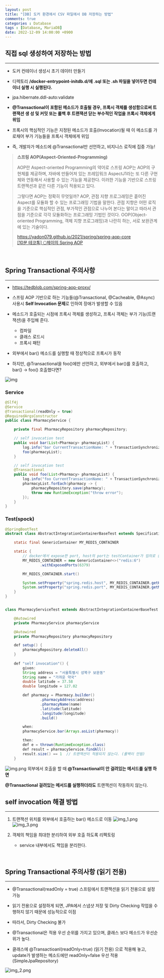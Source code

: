 ```yaml
---
layout: post
title: "[DB] 도커 환경에서 CSV 파일에서 DB 저장하는 방법"
comments: true
categories : Database
tags : [Database, MariaDB]
date: 2022-12-09 14:00:00 +0900
---
```


## 직접 sql 생성하여 저장하는 방법

---

- 도커 컨테이너 생성시 초기 데이터 만들기

- 디렉토리 **/docker-entrypoint-initdb.d/에 .sql 또는 .sh 파일을 넣어두면 컨테이너 실행 시 실행된다.**

- jpa.hibernate.ddl-auto:validate


- **@Transactional이 포함된 메소드가 호출될 경우, 프록시 객체를 생성함으로써 트랜잭션 생 성 및 커밋 또는 롤백 후 트랜잭션 닫는 부수적인 작업을 프록시 객체에게 위임**

- 프록시의 핵심적인 기능은 지정된 메소드가 호출(Invocation)될 때 이 메소드를 가로채어 부가 기능들을 프록시 객체에게 위임

- 즉, 개발자가 메소드에 @Transactional만 선언하고, 비지니스 로직에 집중 가능!

> **스프링 AOP(Aspect-Oriented-Programming)**
>
> AOP란 Aspect-oriented Programming의 약어로 스프링 AOP는 AOP의 구현체를 제공하며, 자바에 만들어져 있는 프레임워크 AspectJ1라는 또 다른 구현체와 연동해서 사용할 수 있는
> 기능을 제공한다. 이러한 기능을 기반으로 스프링 트랜잭션과 같은 다른 기능이 적용되고 있다.
>
> 그렇다면 AOP는 정확히 무엇일까? AOP, 관점 지향 프로그래밍은 흩어진 Aspect를 모듈화 할 수 있는 프로그래밍 기법을 말한다. 관점 지향은 어떤 로직을 기준으로 핵심적인 관점, 부가적인 관점으로 나누어
> 본다는 말이고 따라서 관점을 기준으로 각각 모듈화하는 프로그래밍 기법인 것이다. OOP(Object-oriented Programming, 객체 지향 프로그래밍)과 나란히 하는, 서로 보완관계에 있는 기술이다.
>
> https://yadon079.github.io/2021/spring/spring-aop-core  
> [[10분 테코톡] 🌕제이의 Spring AOP](https://www.youtube.com/watch?v=Hm0w_9ngDpM&ab_channel=%EC%9A%B0%EC%95%84%ED%95%9CTech)

<br>

## Spring Transactional 주의사항

---

- https://tedblob.com/spring-aop-proxy/

- 스프링 AOP 기반으로 하는 기능들(@Transactional, @Cacheable, @Async) 사용시 **Self Invocation 문제**로 인하여 장애가 발생할 수 있음

- 메소드가 호출되는 시점에 프록시 객체를 생성하고, 프록시 객체는 부가 기능(트랜잭션)을 주입해 준다.

    - 컴파일
    - 클래스 로드시
    - 프록시 패턴

- 외부에서 bar() 메소드를 실행할 때 정상적으로 프록시가 동작
  
- 하지만, @Transactional을 foo()에만 선언하고, 외부에서 bar()를 호출하고, bar() -> foo() 호출했다면?

![img](https://tedblob.com/wp-content/uploads/2021/08/Capture.png)

### Service

```java
@Slf4j
@Service
@Transactional(readOnly = true)
@RequiredArgsConstructor
public class PharmacyService {

    private final PharmacyRepository pharmacyRepository;

    // self invocation test
    public void bar(List<Pharmacy> pharmacyList) {
        log.info("bar CurrentTransactionName: " + TransactionSynchronizationManager.getCurrentTransactionName());
        foo(pharmacyList);
    }

    // self invocation test
    @Transactional
    public void foo(List<Pharmacy> pharmacyList) {
        log.info("foo CurrentTransactionName: " + TransactionSynchronizationManager.getCurrentTransactionName());
        pharmacyList.forEach(pharmacy -> {
            pharmacyRepository.save(pharmacy);
            throw new RuntimeException("throw error");
        });
    }
}
```

### Test(spock)

```java
@SpringBootTest
abstract class AbstractIntegrationContainerBaseTest extends Specification {

    static final GenericContainer MY_REDIS_CONTAINER

    static {
        // docker에서 expose한 port, host의 port는 testContainer가 임의로 충돌 하지 않은 포트를 생성해서 매핑함
        MY_REDIS_CONTAINER = new GenericContainer<>("redis:6")
                .withExposedPorts(6379)

        MY_REDIS_CONTAINER.start()

        System.setProperty("spring.redis.host", MY_REDIS_CONTAINER.getHost())
        System.setProperty("spring.redis.port", MY_REDIS_CONTAINER.getMappedPort(6379).toString())
    }
}


class PharmacyServiceTest extends AbstractIntegrationContainerBaseTest {

    @Autowired
    private PharmacyService pharmacyService

    @Autowired
    private PharmacyRepository pharmacyRepository

    def setup() {
        pharmacyRepository.deleteAll()
    }
    
    def "self invocation"() {
        given:
        String address = "서울특별시 성북구 보문동"
        String name = "가까운 약국"
        double latitude = 37.58
        double longitude = 127.02

        def pharmacy = Pharmacy.builder()
                .pharmacyAddress(address)
                .pharmacyName(name)
                .latitude(latitude)
                .longitude(longitude)
                .build()

        when:
        pharmacyService.bar(Arrays.asList(pharmacy))

        then:
        def e = thrown(RuntimeException.class)
        def result = pharmacyService.findAll()
        result.size() == 1  // 트랜잭션이 적용되지 않는다. (롤백이 안됨)
    }
```
![img.png](https://user-images.githubusercontent.com/74996516/206626207-d9900f0e-d09c-4325-8952-ca53f5ca5baa.png)
외부에서 호출을 할 때 **@Transactional이 안 걸려있는 메서드를 실행 하면**

**@Transactional 걸려있는 메서드를 실행하더라도** 트랜잭션이 작동하지 않는다.


## self invocation 해결 방법

---

1. 트랜잭션 위치를 외부에서 호출하는 bar() 메소드로 이동
![img_1.png](https://user-images.githubusercontent.com/74996516/206626210-a4b605eb-d917-4e7a-a223-55d0ef23ab3d.png)
![img_3.png](https://user-images.githubusercontent.com/74996516/206626385-890ac577-0f98-4f32-b5a1-c9bbe8db51c4.png)

2. 객체의 책임을 최대한 분리하여 외부 호출 하도록 리펙토링
   - service 내부에서도 책임을 분리한다.

<br>

## Spring Transactional 주의사항 (읽기 전용)

---

- @Transactional(readOnly = true) 스프링에서 트랜잭션을 읽기 전용으로 설정 가능
  
- 읽기 전용으로 설정하게 되면, JPA에서 스냅샷 저장 및 Dirty Checking 작업을 수행하지 않기 때문에 성능적으로 이점
 
- 따라서, Dirty Checking 불가

- @Transactional은 적용 우선 순위를 가지고 있으며, 클래스 보다 메소드가 우선순위가 높다.

- 클래스에 @Transactioanl(readOnly=true) (읽기 전용) 으로 적용해 놓고, update가 발생하는 메소드에만 readOnly=false 우선 적용 (SimpleJpaRepository)

![img_2.png](https://user-images.githubusercontent.com/74996516/206626309-5f55a7a2-f2b0-4837-9ff1-6b75b44a1892.png)

